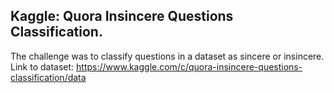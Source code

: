 ## Kaggle: Quora Insincere Questions Classification. 


The challenge was to classify questions in a dataset as sincere or insincere.
Link to dataset: https://www.kaggle.com/c/quora-insincere-questions-classification/data
